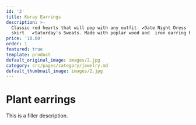 ```yaml
---
id: '2'
title: Koray Earrings
description: >-
  Classic red hearts that will pop with any outfit. ✔Date Night Dress   ✔Fav red
  skirt   ✔Saturday's Sweats. Made with poplar wood and  iron earring hooks.
price: '10.00'
order: 1
featured: true
template: product
default_original_image: images/2.jpg
category: src/pages/category/jewelry.md
default_thumbnail_image: images/2.jpg
---
```

# Plant earrings

This is a filler description.
